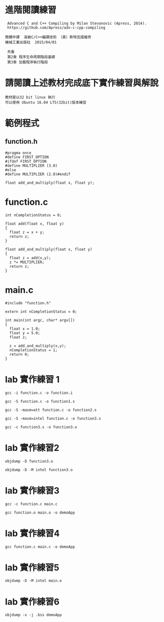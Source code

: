 # 進階閱讀練習
```
 Advanced C and C++ Compiling by Milan Stevanovic (Apress, 2014).
 https://github.com/Apress/adv-c-cpp-compiling
 
簡體中譯  高級C/C++編譯技術 （美）斯特瓦諾維奇
機械工業出版社  2015/04/01
 
 先看 
 第2章 程序生命周期階段基礎
 第3章 加載程序執行階段
```
# 請閱讀上述教材完成底下實作練習與解說
```
教材是以32 bit linux 執行
可以使用 Ubuntu 16.04 LTS(32bit)版本練習
```
# 範例程式
## function.h
```
#pragma once
#define FIRST_OPTION
#ifdef FIRST_OPTION
#define MULTIPLIER (3.0)
#else
#define MULTIPLIER (2.0)#endif

float add_and_multiply(float x, float y);
```
# function.c
```
int nCompletionStatus = 0;

float add(float x, float y)
{
  float z = x + y;
  return z;
}

float add_and_multiply(float x, float y)
{
  float z = add(x,y);
  z *= MULTIPLIER;
  return z;
}
```
# main.c
```
#include "function.h"

extern int nCompletionStatus = 0;

int main(int argc, char* argv[])
{
  float x = 1.0;
  float y = 5.0;
  float z;
  
  z = add_and_multiply(x,y);
  nCompletionStatus = 1;
  return 0;
}
```
# lab 實作練習 1
```
gcc -i function.c -o function.i

gcc -S function.c -o function1.s

gcc -S -masm=att function.c -o function2.s

gcc -S -masm=intel function.c -o function3.s

gcc -c function3.s -o function3.o
```
# lab 實作練習2
```
objdump -D function3.o

objdump -D -M intel function3.o
```
# lab 實作練習3
```
gcc -c function.c main.c

gcc function.o main.o -o demoApp
```
# lab 實作練習4
```
gcc function.c main.c -o demoApp
```
# lab 實作練習5
```
objdump -D -M intel main.o
```
# lab 實作練習6
```
objdump -x -j .bss demoApp
```
